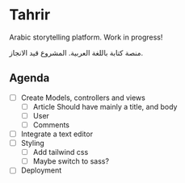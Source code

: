 # Tahrir

Arabic storytelling platform. Work in progress!

منصة كتابة باللغة العربية. المشروع قيد الانجاز.

## Agenda

- [ ] Create Models, controllers and views
  - [ ] Article
    Should have mainly a title, and body
  - [ ] User
  - [ ] Comments

- [ ] Integrate a text editor
- [ ] Styling
  - [ ] Add tailwind css
  - [ ] Maybe switch to sass?
- [ ] Deployment

